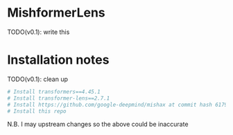 # MishformerLens

TODO(v0.1): write this

# Installation notes

TODO(v0.1): clean up

```bash
# Install transformers==4.45.1
# Install transformer-lens==2.7.1
# Install https://github.com/google-deepmind/mishax at commit hash 617972a2f83f14b3b76288477974d95563fe5e7d
# Install this repo
```

N.B. I may upstream changes so the above could be inaccurate
